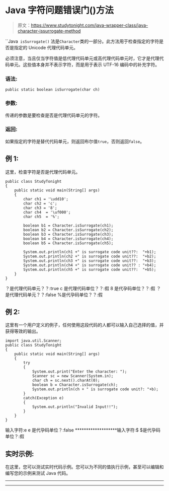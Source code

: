 # Java 字符问题错误门()方法

> 原文：<https://www.studytonight.com/java-wrapper-class/java-character-issurrogate-method>

``Java` isSurrogate()` 法是`Character`类的一部分。此方法用于检查指定的字符是否是指定的 Unicode 代理代码单元。

必须注意，当且仅当字符值是低代理代码单元或高代理代码单元时，它才是代理代码单元。这些值本身并不表示字符，而是用于表示 UTF-16 编码中的补充字符。

### 语法:

```
public static boolean isSurrogate(char ch)
```

### 参数:

传递的参数是要检查是否是代理代码单元的字符。

### 返回:

如果指定的字符是替代代码单元，则返回布尔值`true`，否则返回`false`。

## 例 1:

这里，检查字符是否是代理代码单元。

```
public class StudyTonight
{  
	public static void main(String[] args)
	{  
		char ch1 = '\udd10';  
		char ch2 = 'c';  
		char ch3 = '8';  
		char ch4  = '\uf000';   
		char ch5  = '%';  

		boolean b1 = Character.isSurrogate(ch1);  
		boolean b2 = Character.isSurrogate(ch2);  
		boolean b3 = Character.isSurrogate(ch3);  
		boolean b4 = Character.isSurrogate(ch4);  
		boolean b5 = Character.isSurrogate(ch5);  

		System.out.println(ch1 +" is surrogate code unit??:  "+b1);  
		System.out.println(ch2 +" is surrogate code unit??:  "+b2);  
		System.out.println(ch3 +" is surrogate code unit??:  "+b3);  
		System.out.println(ch4 +" is surrogate code unit?? : "+b4);  
		System.out.println(ch5 +" is surrogate code unit??:  "+b5);  
	}  
} 
```

？是代理代码单元？？:true
c 是代理代码单位？？:假
8 是代孕码单位？？:假
？是代理代码单元？？:false
%是代孕码单位？？:假

## 例 2:

这里有一个用户定义的例子，任何使用这段代码的人都可以输入自己选择的值，并获得等效的输出。

```
import java.util.Scanner; 
public class StudyTonight
{  
	public static void main(String[] args)
	{  
		try
		{
			System.out.print("Enter the character: ");  
			Scanner sc = new Scanner(System.in);         
			char ch = sc.next().charAt(0);  
			boolean b = Character.isSurrogate(ch);
			System.out.println(ch + " is surrogate code unit?: "+b);
		}
		catch(Exception e)
		{
			System.out.println("Invalid Input!!");
		}
	}  
}
```

输入字符:e
e 是代孕码单位？:false
*******************输入字符:$
$是代孕码单位？:假

## 实时示例:

在这里，您可以测试实时代码示例。您可以为不同的值执行示例，甚至可以编辑和编写您的示例来测试 Java 代码。

* * *

* * *